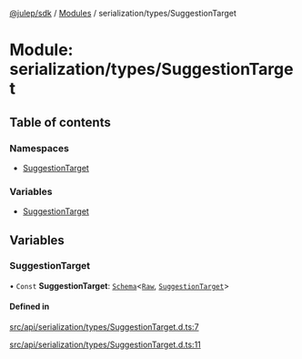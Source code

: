 [@julep/sdk](../README.md) / [Modules](../modules.md) / serialization/types/SuggestionTarget

# Module: serialization/types/SuggestionTarget

## Table of contents

### Namespaces

- [SuggestionTarget](serialization_types_SuggestionTarget.SuggestionTarget.md)

### Variables

- [SuggestionTarget](serialization_types_SuggestionTarget.md#suggestiontarget)

## Variables

### SuggestionTarget

• `Const` **SuggestionTarget**: [`Schema`](core_schemas_Schema.md#schema)\<[`Raw`](serialization_types_SuggestionTarget.SuggestionTarget.md#raw), [`SuggestionTarget`](api_types_SuggestionTarget.md#suggestiontarget)\>

#### Defined in

[src/api/serialization/types/SuggestionTarget.d.ts:7](https://github.com/julep-ai/samantha-monorepo/blob/9aefd53/sdks/js/src/api/serialization/types/SuggestionTarget.d.ts#L7)

[src/api/serialization/types/SuggestionTarget.d.ts:11](https://github.com/julep-ai/samantha-monorepo/blob/9aefd53/sdks/js/src/api/serialization/types/SuggestionTarget.d.ts#L11)
